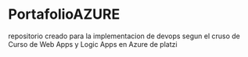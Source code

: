 # PortafolioAZURE
repositorio creado para la implementacion de devops segun el cruso de Curso de Web Apps y Logic Apps en Azure de platzi
